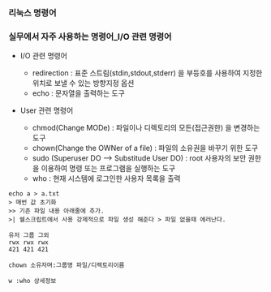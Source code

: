 ### 리눅스 명령어
### 실무에서 자주 사용하는 명령어_I/O 관련 명령어
- I/O 관련 명령어
  - redirection : 표준 스트림(stdin,stdout,stderr) 을 부등호를 사용하여 지정한 위치로 보낼 수 있는 방향지정 옵션
  - echo : 문자열을 출력하는 도구
  
- User 관련 명령어
  - chmod(Change MODe) : 파일이나 디렉토리의 모든(접근권한) 을 변경하는 도구
  - chown(Change the OWNer of a file) : 파일의 소유권을 바꾸기 위한 도구
  - sudo (Superuser DO --> Substitude User DO) : root 사용자의 보안 권한을 이용하여 명령 또는 프로그램을 실행하는 도구
  - who : 현재 시스템에 로그인한 사용자 목록을 출력
```shell
echo a > a.txt  
> 매번 값 초기화
>> 기존 파일 내용 아래줄에 추가.
>| 쉘스크립트에서 사용 강제적으로 파일 생성 해준다 > 파일 없을때 에러난다.

유저 그룹 그외
rwx rwx rwx
421 421 421

chown 소유자며:그룹명 파일/디렉토리이름

w :who 상세정보

```